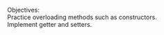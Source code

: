 Objectives:<br>
Practice overloading methods such as constructors.<br>
Implement getter and setters.